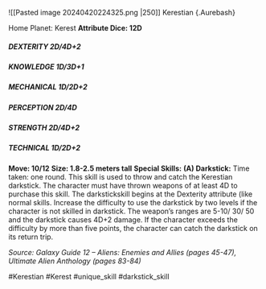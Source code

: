 ![[Pasted image 20240420224325.png |250]]
Kerestian {.Aurebash}

Home Planet: Kerest
**Attribute Dice: 12D**
##### DEXTERITY 2D/4D+2
##### KNOWLEDGE 1D/3D+1
##### MECHANICAL 1D/2D+2
##### PERCEPTION 2D/4D
##### STRENGTH 2D/4D+2
##### TECHNICAL 1D/2D+2
**Move: 10/12**
**Size: 1.8-2.5 meters tall**
**Special Skills:**
**(A) Darkstick:** Time taken: one round. This skill is used to throw and catch the Kerestian darkstick. The character must have thrown weapons of at least 4D to purchase this skill. The darkstickskill begins at the Dexterity attribute (like normal skills. Increase the difficulty to use the darkstick by two levels if the character is not skilled in darkstick. The weapon’s ranges are 5-10/ 30/ 50 and the darkstick causes 4D+2 damage. If the character exceeds the difficulty by more than five points, the character can catch the darkstick on its return trip.

*Source: Galaxy Guide 12 – Aliens: Enemies and Allies (pages 45-47), Ultimate Alien Anthology (pages 83-84)*

#Kerestian #Kerest
#unique_skill #darkstick_skill 